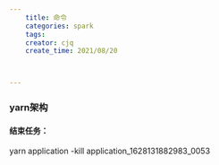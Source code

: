 ```yaml
---
    title: 命令
    categories: spark
    tags:
    creator: cjq
    create_time: 2021/08/20



---
```





### yarn架构

#### 结束任务：

yarn application -kill application_1628131882983_0053
